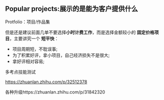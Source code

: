 ## Popular projects:展示的是能为客户提供什么

Protfolio：项目/作品集





但是还是建议前面几单不要选择**小时计费工作**，而是选择金额较小的 **固定价格项目**，主要讲究一个 **短平快**：

- 项目周期短，不耽误事;
- 为了积累好评，拿小项目，自己经济损失不是很大;
- 拿好评相对容易;



多考点技能测试

https://zhuanlan.zhihu.com/p/32512378



各种升级https://zhuanlan.zhihu.com/p/31842320

